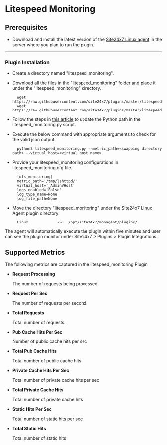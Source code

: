 # Litespeed Monitoring

                                                                                              
## Prerequisites

- Download and install the latest version of the [Site24x7 Linux agent](https://www.site24x7.com/app/client#/admin/inventory/add-monitor) in the server where you plan to run the plugin. 

---

### Plugin Installation  

- Create a directory named "litespeed_monitoring".
      
- Download all the files in the "litespeed_monitoring" folder and place it under the "litespeed_monitoring" directory.

		wget https://raw.githubusercontent.com/site24x7/plugins/master/litespeed_monitoring/litespeed_monitoring.py
		wget https://raw.githubusercontent.com/site24x7/plugins/master/litespeed_monitoring/litespeed_monitoring.cfg

- Follow the steps in [this article](https://support.site24x7.com/portal/en/kb/articles/updating-python-path-in-a-plugin-script-for-linux-servers) to update the Python path in the litespeed_monitoring.py script.

- Execute the below command with appropriate arguments to check for the valid json output:

		python3 litespeed_monitoring.py --metric_path=<swapping directory path> --virtual_host=<virtual host name>
		
- Provide your litespeed_monitoring configurations in litespeed_monitoring.cfg file.

		[ols_monitoring]
		metric_path='/tmp/lshttpd/'
		virtual_host='_AdminVHost'
		logs_enabled='False'
		log_type_name=None
		log_file_path=None

- Move the directory "litespeed_monitoring" under the Site24x7 Linux Agent plugin directory: 

		Linux             ->   /opt/site24x7/monagent/plugins/
	

The agent will automatically execute the plugin within five minutes and user can see the plugin monitor under Site24x7 > Plugins > Plugin Integrations.


## Supported Metrics

The following metrics are captured in the litespeed_monitoring Plugin

- **Request Processing**

    The number of requests being processed

- **Request Per Sec**

    The number of requests per second

- **Total Requests**

    Total number of requests

- **Pub Cache Hits Per Sec**

    Number of public cache hits per sec


- **Total Pub Cache Hits**

    Total number of public cache hits


- **Private Cache Hits Per Sec**

    Total number of private cache hits per sec

- **Total Private Cache Hits**

    Total number of private cache hits

- **Static Hits Per Sec**

    Total number of static hits per sec

- **Total Static Hits**

    Total number of static hits


